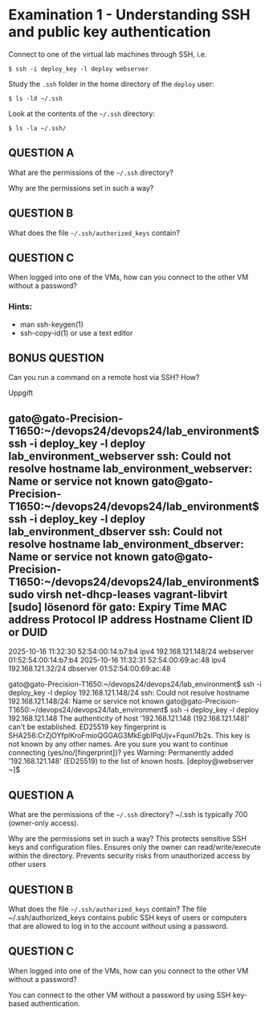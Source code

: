 # Examination 1 - Understanding SSH and public key authentication

Connect to one of the virtual lab machines through SSH, i.e.

    $ ssh -i deploy_key -l deploy webserver

Study the `.ssh` folder in the home directory of the `deploy` user:

    $ ls -ld ~/.ssh

Look at the contents of the `~/.ssh` directory:

    $ ls -la ~/.ssh/

## QUESTION A

What are the permissions of the `~/.ssh` directory?

Why are the permissions set in such a way?

## QUESTION B

What does the file `~/.ssh/authorized_keys` contain?

## QUESTION C

When logged into one of the VMs, how can you connect to the
other VM without a password?

### Hints:

* man ssh-keygen(1)
* ssh-copy-id(1) or use a text editor

## BONUS QUESTION

Can you run a command on a remote host via SSH? How?


Uppgift

gato@gato-Precision-T1650:~/devops24/devops24/lab_environment$ ssh -i deploy_key -l deploy lab_environment_webserver
ssh: Could not resolve hostname lab_environment_webserver: Name or service not known
gato@gato-Precision-T1650:~/devops24/devops24/lab_environment$ ssh -i deploy_key -l deploy lab_environment_dbserver
ssh: Could not resolve hostname lab_environment_dbserver: Name or service not known
gato@gato-Precision-T1650:~/devops24/devops24/lab_environment$ sudo virsh net-dhcp-leases vagrant-libvirt 
[sudo] lösenord för gato: 
 Expiry Time           MAC address         Protocol   IP address           Hostname    Client ID or DUID
-------------------------------------------------------------------------------------------------------------
 2025-10-16 11:32:30   52:54:00:14:b7:b4   ipv4       192.168.121.148/24   webserver   01:52:54:00:14:b7:b4
 2025-10-16 11:32:31   52:54:00:69:ac:48   ipv4       192.168.121.32/24    dbserver    01:52:54:00:69:ac:48

gato@gato-Precision-T1650:~/devops24/devops24/lab_environment$ ssh -i deploy_key -l deploy 192.168.121.148/24
ssh: Could not resolve hostname 192.168.121.148/24: Name or service not known
gato@gato-Precision-T1650:~/devops24/devops24/lab_environment$ ssh -i deploy_key -l deploy 192.168.121.148
The authenticity of host '192.168.121.148 (192.168.121.148)' can't be established.
ED25519 key fingerprint is SHA256:CrZjOYfplKroFmioQGGAG3MkEgbIPqUjv+FqunI7b2s.
This key is not known by any other names.
Are you sure you want to continue connecting (yes/no/[fingerprint])? yes 
Warning: Permanently added '192.168.121.148' (ED25519) to the list of known hosts.
[deploy@webserver ~]$ 



## QUESTION A

What are the permissions of the `~/.ssh` directory?
~/.ssh is typically 700 (owner-only access).

Why are the permissions set in such a way?
This protects sensitive SSH keys and configuration files.
Ensures only the owner can read/write/execute within the directory.
Prevents security risks from unauthorized access by other users

## QUESTION B

What does the file `~/.ssh/authorized_keys` contain?
The file ~/.ssh/authorized_keys contains public SSH keys of users or computers that are allowed to log in to the account without using a password.

## QUESTION C

When logged into one of the VMs, how can you connect to the
other VM without a password?

You can connect to the other VM without a password by using SSH key-based authentication.

